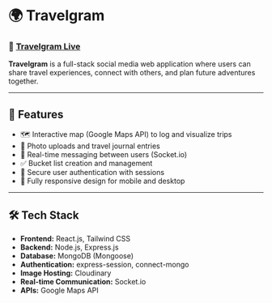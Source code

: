# 🌍 Travelgram

### 🔗 [Travelgram Live](https://travelgram-app-0bcf3d977e1b.herokuapp.com/home/)

**Travelgram** is a full-stack social media web application where users can share travel experiences, connect with others, and plan future adventures together.

---

## 🚀 Features

- 🗺️ Interactive map (Google Maps API) to log and visualize trips
- 📸 Photo uploads and travel journal entries
- 💬 Real-time messaging between users (Socket.io)
- ✅ Bucket list creation and management
- 🔐 Secure user authentication with sessions
- 📱 Fully responsive design for mobile and desktop

---

## 🛠️ Tech Stack

- **Frontend:** React.js, Tailwind CSS
- **Backend:** Node.js, Express.js
- **Database:** MongoDB (Mongoose)
- **Authentication:** express-session, connect-mongo
- **Image Hosting:** Cloudinary
- **Real-time Communication:** Socket.io
- **APIs:** Google Maps API


